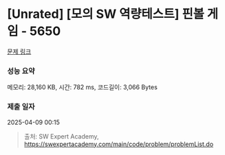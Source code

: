 # [Unrated] [모의 SW 역량테스트] 핀볼 게임 - 5650 

[문제 링크](https://swexpertacademy.com/main/code/problem/problemDetail.do?contestProbId=AWXRF8s6ezEDFAUo) 

### 성능 요약

메모리: 28,160 KB, 시간: 782 ms, 코드길이: 3,066 Bytes

### 제출 일자

2025-04-09 00:15



> 출처: SW Expert Academy, https://swexpertacademy.com/main/code/problem/problemList.do